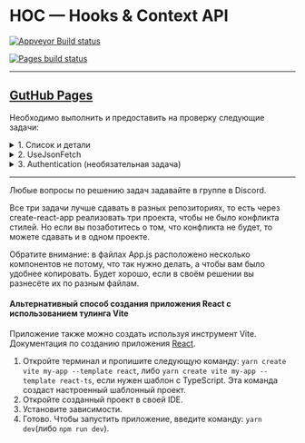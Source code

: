# HOC — Hooks & Context API

[![Appveyor Build status](https://ci.appveyor.com/api/projects/status/nppt6q5h7w0xqv7y?svg=true)](https://ci.appveyor.com/project/RomanMenshikov92/ra-16-react-hooks-context-api)

[![Pages build status](https://github.com/RomanMenshikov92/ra-16-react-hooks-context-api/actions/workflows/pages/pages-build-deployment/badge.svg)](https://github.com/RomanMenshikov92/ra-16-react-hooks-context-api/actions/workflows/pages/pages-build-deployment)

---

## [GutHub Pages](https://romanmenshikov92.github.io/ra-16-react-hooks-context-API/)

Необходимо выполнить и предоставить на проверку следующие задачи:

<details>
<summary>1. Список и детали</summary>

# Список и детали

Вы решили потренироваться в использовании хука `useEffect` и реализовать следующее приложение — список с пользователями, в котором при клике на пользователя рядом появляется окно, отображающее детальную информацию о нём:

![useEffect](./res/use-effect.png)

При первой загрузке ни один из элементов не выбран, поэтому отображается только список:

![First load](./res/first-load.png)

## Механика

Назовём первый компонент слева `List`, а второй справа — `Details`.

Реализуйте следующую логику:

- При загрузке приложения один раз делается запрос по адресу https://raw.githubusercontent.com/netology-code/ra16-homeworks/master/hooks-context/use-effect/data/users.json и отрисовывается список в компоненте `List`.
- При клике на конкретный элемент списка в компонент `Details` передаётся один props: `info` (объект с полями `id` и `name`) и начинается загрузка данных по адресу: https://raw.githubusercontent.com/netology-code/ra16-homeworks/master/hooks-context/use-effect/data/{id}.json, где {id} — это ID пользователя из props.
- На время загрузки можете отображать индикатор загрузки. Протестируйте с помощью выставления ограничения пропускной способности сети в Dev Tools.

Важные моменты:

1. Вся загрузка должна происходить через хук `useEffect`. Подумайте, как организовать единоразовую загрузку и загрузку при каждом изменении `props.info.id`.
1. Обратите внимание, загрузка деталей должна происходить только при изменении `props.info.id`, а не при каждом рендере. То есть если на одного и того же пользователя кликнуть дважды, то загрузка произойдёт только в первый раз.

</details>

<details>
<summary>2. UseJsonFetch</summary>

# UseJsonFetch

Реализуйте кастомный хук `useJsonFetch`, который позволяет с помощью `fetch` осуществлять HTTP-запросы.

Использование этого хука должно выглядеть следующим образом:

```javascript
const [data, loading, error] = useJsonFetch(url, opts);
```

где:

- `data` — данные, полученные после `response.json()`, не Promise, а именно данные;
- `error` — ошибка: ошибка сети, ошибка ответа, если код не 20x, ошибка парсинга, если пришёл не JSON;
- `loading` — boolean флаг, сигнализирующий о том, что загрузка идёт.

Покажите использование этого хука на примере трёх компонентов, каждый из которых делает запросы на следующие адреса:

- GET http://localhost:7070/data — успешное получение данных;
- GET http://localhost:7070/error — получение 500 ошибки;
- GET http://localhost:7070/loading — индикатор загрузки.

Backend возьмите из каталога `backend`.

</details>

<details>
<summary>3. Authentication (необязательная задача)</summary>

# Authentication

Вы решили построить систему с аутентификацией.

Используя сервер, расположенный в каталоге `backend`, реализуйте приложение, удовлетворяющее следующим условиям:

1. При первой загрузке показывается лэндинг с формой входа:

![](./res/unauthenticated.png)

2. После авторизации (POST http://localhost:7070/auth `{"login": "vasya", "password": "password"}`) загружаются компоненты ленты новостей и в тулбаре отображается профиль с кнопкой «Выйти»:

![](./res/authenticated.png)

Для запроса профиля используйте запрос вида:

```
GET http://localhost:7070/private/me
Authorization: Bearer <ваш_токен>
```

Для запроса новостей используйте запрос вида:

```
GET http://localhost:7070/private/news
Authorization: Bearer <ваш_токен>
```

Важно:

1. Профиль и токен должны храниться в localStorage/sessionStorage. При перезагрузке страницы должна также загружаться лента новостей, если мы аутентифицированы.
1. Должна быть обработка ошибок, если получена ошибка 401, то нужно разлогинивать пользователя — удалять всё из localStorage/sessionStorage.
1. Не используйте React Router, просто подменяйте компоненты в зависимости от текущего состояния аутентификации.

</details>

---

Любые вопросы по решению задач задавайте в группе в Discord.

Все три задачи лучше сдавать в разных репозиториях, то есть через create-react-app реализовать три проекта, чтобы не было конфликта стилей. Но если вы позаботитесь о том, что конфликта не будет, то можете сдавать и в одном проекте.

Обратите внимание: в файлах App.js расположено несколько компонентов не потому, что так нужно делать, а чтобы вам было удобнее копировать. Будет хорошо, если в своём решении вы разнесёте их по разным файлам.

#### Альтернативный способ создания приложения React с использованием тулинга Vite

Приложение также можно создать используя инструмент Vite.
Документация по созданию приложения [React](https://vitejs.dev/guide/).

1. Откройте терминал и пропишите следующую команду: `yarn create vite my-app --template react`,
   либо `yarn create vite my-app --template react-ts`, если
   нужен шаблон с TypeScript. Эта команда создаст настроенный
   шаблонный проект.
2. Откройте созданный проект в своей IDE.
3. Установите зависимости.
4. Готово. Чтобы запустить приложение, введите команду: `yarn dev`(либо `npm run dev`).
